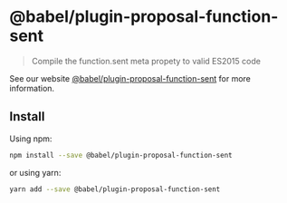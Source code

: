 # @babel/plugin-proposal-function-sent

> Compile the function.sent meta propety to valid ES2015 code

See our website [@babel/plugin-proposal-function-sent](https://new.babeljs.io/docs/en/next/babel-plugin-proposal-function-sent.html) for more information.

## Install

Using npm:

```sh
npm install --save @babel/plugin-proposal-function-sent
```

or using yarn:

```sh
yarn add --save @babel/plugin-proposal-function-sent
```
